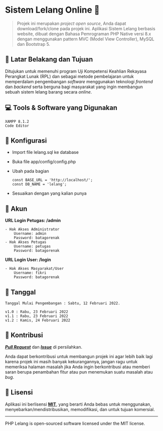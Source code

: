 # Sistem Lelang Online :handbag:

> Projek ini merupakan _project open source_, Anda dapat download/fork/clone pada projek ini.
> Aplikasi Sistem Lelang berbasis website, dibuat dengan Bahasa Pemrograman PHP Native versi 8.x dengan menggunakan pattern MVC (Model View Controller), MySQL dan Bootstrap 5.

## 🤔 Latar Belakang dan Tujuan

Ditujukan untuk memenuhi program Uji Kompetensi Keahlian Rekayasa Perangkat Lunak (RPL) dan sebagai metode pembelajaran untuk memperdalam pengembangan _software_ menggunakan teknologi _frontend_ dan _backend_ serta berguna bagi masyarakat yang ingin membangun sebuah sistem lelang barang secara _online_.

## 💻 Tools & Software yang Digunakan

    XAMPP 8.1.2
    Code Editor

## 🔧 Konfigurasi

- Import file lelang.sql ke database
- Buka file app/config/config.php
- Ubah pada bagian

      const BASE_URL = 'http://localhost/';
      const DB_NAME = 'lelang';

- Sesuaikan dengan yang kalian punya

## :man: Akun

**URL Login Petugas: /admin**

    - Hak Akses Administrator
    	Username: admin
    	Password: batagorenak
    - Hak Akses Petugas
    	Username: petugas
    	Password: batagorenak

**URL Login User: /login**

    - Hak Akses Masyarakat/User
    	Username: fikri
    	Password: batagorenak

## 📆 Tanggal

    Tanggal Mulai Pengembangan : Sabtu, 12 Februari 2022.

    v1.0 : Rabu, 23 Februari 2022
    v1.1 : Rabu, 23 Februari 2022
    v1.2 : Kamis, 24 Februari 2022

## 🤝 Kontribusi

_**[Pull Request](https://github.com/fikriks/php-lelang/pulls)**_ dan _**[Issue](https://github.com/fikriks/php-lelang/issues)**_ di persilahkan.

Anda dapat berkontribusi untuk membangun projek ini agar lebih baik lagi karena projek ini masih banyak kekurangannya, jangan ragu untuk memeriksa halaman masalah jika Anda ingin berkontribusi atau memberi saran berupa penambahan fitur atau pun menemukan suatu masalah atau _bug_.

## 📝 Lisensi

Aplikasi ini berlisensi **[MIT](https://github.com/fikriks/php-lelang/blob/main/LICENSE)**, yang berarti Anda bebas untuk menggunakan, menyebarkan/mendistribusikan, memodifikasi, dan untuk tujuan komersial.

---

PHP Lelang is open-sourced software licensed under the MIT license.
